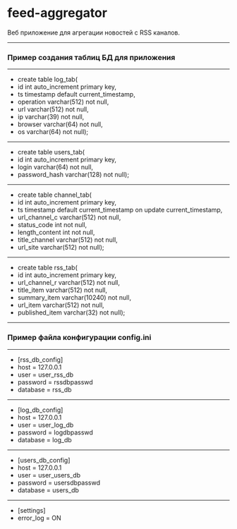 # feed-aggregator

Веб приложение для агрегации новостей с RSS каналов.
***
### Пример создания таблиц БД для приложения
***
* create table log_tab(
* id int auto_increment primary key,
* ts timestamp default current_timestamp,
* operation varchar(512) not null,
* url varchar(512) not null,
* ip varchar(39) not null,
* browser varchar(64) not null,
* os varchar(64) not null);
***
* create table users_tab(
* id int auto_increment primary key,
* login varchar(64) not null,
* password_hash varchar(128) not null);
***
* create table channel_tab(
* id int auto_increment primary key,
* ts timestamp default current_timestamp on update current_timestamp,
* url_channel_c varchar(512) not null,
* status_code int not null,
* length_content int not null,
* title_channel varchar(512) not null,
* url_site varchar(512) not null);
***
* create table rss_tab(
* id int auto_increment primary key,
* url_channel_r varchar(512) not null,
* title_item varchar(512) not null,
* summary_item varchar(10240) not null,
* url_item varchar(512) not null,
* published_item varchar(32) not null);
***
### Пример файла конфигурации config.ini
***
* [rss_db_config]
* host = 127.0.0.1
* user = user_rss_db
* password =  rssdbpasswd
* database = rss_db
***
* [log_db_config]
* host = 127.0.0.1
* user = user_log_db
* password =  logdbpasswd
* database = log_db
***
* [users_db_config]
* host = 127.0.0.1
* user = user_users_db
* password =  usersdbpasswd
* database = users_db
***
* [settings]
* error_log = ON
